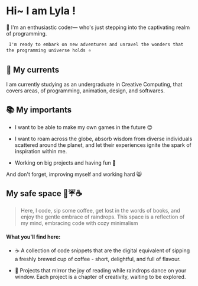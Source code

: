 # Hi~  I am Lyla !  

🌸 I'm an enthusiastic coder— who's just stepping into the captivating realm of programming.

     I'm ready to embark on new adventures and unravel the wonders that the programming universe holds ⭐ 
     

## 🐋 My currents

I am currently studying as an undergraduate in Creative Computing, that covers areas, of programming, animation, design, and softwares.
     

## 📚 My importants

- I want to be able to make my own games in the future 😊
  
- I want to roam across the globe, absorb wisdom from diverse individuals scattered around the planet, and let their experiences ignite the spark of inspiration within me.

- Working on big projects and having fun 💜

And don't forget, improving myself and working hard 😸

## My safe space  📃☔☕

> Here, I code, sip some coffee, get lost in the words of books, and enjoy the gentle embrace of raindrops. This space is a reflection of my mind, embracing code with cozy minimalism

#### What you'll find here:

- ☕️ A collection of code snippets that are the digital equivalent of sipping a freshly brewed cup of coffee - short, delightful, and full of flavour.

- 📖 Projects that mirror the joy of reading while raindrops dance on your window. Each project is a chapter of creativity, waiting to be explored.
